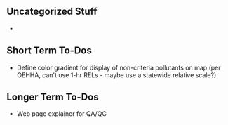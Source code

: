 ## Uncategorized Stuff
- 
 

## Short Term To-Dos
- Define color gradient for display of non-criteria pollutants on map (per OEHHA, can't use 1-hr RELs - maybe use a statewide relative scale?)


## Longer Term To-Dos
- Web page explainer for QA/QC
